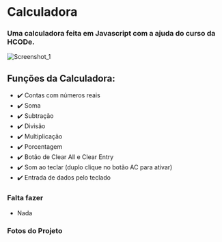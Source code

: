 # Calculadora
### Uma calculadora feita em Javascript com a ajuda do curso da HCODe.

![Screenshot_1](https://user-images.githubusercontent.com/66082393/174127261-cc14af1e-104d-4d51-81fd-6bd3ccf80dd1.png)

## Funções da Calculadora:
- ✔️ Contas com números reais
- ✔️ Soma
- ✔️ Subtração
- ✔️ Divisão
- ✔️ Multiplicação
- ✔️ Porcentagem
- ✔️ Botão de Clear All e Clear Entry
- ✔️ Som ao teclar (duplo clique no botão AC para ativar)
- ✔️ Entrada de dados pelo teclado

### Falta fazer
- Nada

### Fotos do Projeto
